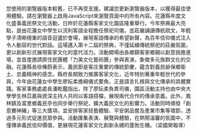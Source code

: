 您使用的瀏覽器版本較舊，已不再受支援。建議您更新瀏覽器版本，以獲得最佳使用體驗。請在瀏覽器上啟用JavaScript來瀏覽頁面中的所有內容。花蓮縣年度文化盛事義民祭文化活動，日昨於花蓮縣客家文化園區隆重舉行。今年祭典最大亮點，是由花蓮女中學生以流利客語全程擔任祭祀司儀，並莊嚴誦讀傳統疏文，年輕學子清晰穩重的語音迴盪於會場，展現客語傳承的希望新聲，為百年信仰儀式注入令人動容的世代對話。這場邁入第十二屆的祭典，不僅延續傳統祭祀的莊嚴氛圍，更以創新形式展現客家文化的當代活力。活動開場由各鄉鎮客家鄉親以創意挑擔進場，並首度邀請原住民團體「力美文化藝術團」參與表演，象徵多元族群文化的交融。花蓮縣長徐榛蔚表示，義民節是客庄重要的傳統節慶，蘊含對義民爺保鄉衛土、忠義精神的感念。縣府長期致力推廣客家文化，近年特別著重年輕世代的參與，今年由花蓮女中學生廖妘柔擔綱儀式要角，正是語言扎根與文化傳承的具體實踐。客家事務處處長潘乾鑑指出，除了廖妘柔負責司儀，園區活動主持也由中央大學學生林苡嘉與資深主持人共同以客語搭檔，展現兩代合作的傳承意義。此外，鳳林鎮及富里鄉義民亭也同步舉行祭祀，擴大義民文化的影響力。活動同時頒發「創意賽神豬」等三大獎項，並安排客家技藝體驗、平安粥品嘗及產業市集等環節，透過多元形式促進民眾參與。活動匯集表演、展覽與體驗，在熱鬧溫馨的氛圍中，不僅傳承義民信仰價值，更展現花蓮客家文化創新永續的蓬勃生機。（梁國榮報導）
